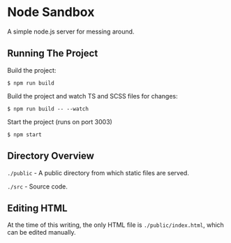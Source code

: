 # Node Sandbox

A simple node.js server for messing around.

## Running The Project

Build the project:
```
$ npm run build
```

Build the project and watch TS and SCSS files for changes:
```
$ npm run build -- --watch
```

Start the project (runs on port 3003)
```
$ npm start
```

## Directory Overview

`./public` - A public directory from which static files are served.

`./src` - Source code.

## Editing HTML

At the time of this writing, the only HTML file is `./public/index.html`, which
can be edited manually.
